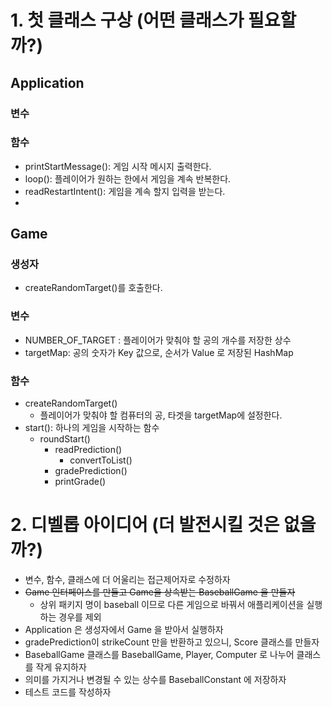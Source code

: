 # 1. 첫 클래스 구상 (어떤 클래스가 필요할까?)
## Application
### 변수
### 함수
- printStartMessage(): 게임 시작 메시지 출력한다.
- loop(): 플레이어가 원하는 한에서 게임을 계속 반복한다.
- readRestartIntent(): 게임을 계속 할지 입력을 받는다.
-
## Game
### 생성자
- createRandomTarget()를 호출한다.
### 변수
- NUMBER_OF_TARGET : 플레이어가 맞춰야 할 공의 개수를 저장한 상수
- targetMap: 공의 숫자가 Key 값으로, 순서가 Value 로 저장된 HashMap
### 함수
- createRandomTarget()
    - 플레이어가 맞춰야 할 컴퓨터의 공, 타겟을 targetMap에 설정한다.
- start(): 하나의 게임을 시작하는 함수
    - roundStart()
        - readPrediction()
            - convertToList()
        - gradePrediction()
        - printGrade()

# 2. 디벨롭 아이디어 (더 발전시킬 것은 없을까?)
- 변수, 함수, 클래스에 더 어울리는 접근제어자로 수정하자
- ~~Game 인터페이스를 만들고 Game을 상속받는 BaseballGame 을 만들자~~
  - 상위 패키지 명이 baseball 이므로 다른 게임으로 바꿔서 애플리케이션을 실행하는 경우를 제외
- Application 은 생성자에서 Game 을 받아서 실행하자
- gradePrediction이 strikeCount 만을 반환하고 있으니, Score 클래스를 만들자
- BaseballGame 클래스를 BaseballGame, Player, Computer 로 나누어 클래스를 작게 유지하자
- 의미를 가지거나 변경될 수 있는 상수를 BaseballConstant 에 저장하자
- 테스트 코드를 작성하자